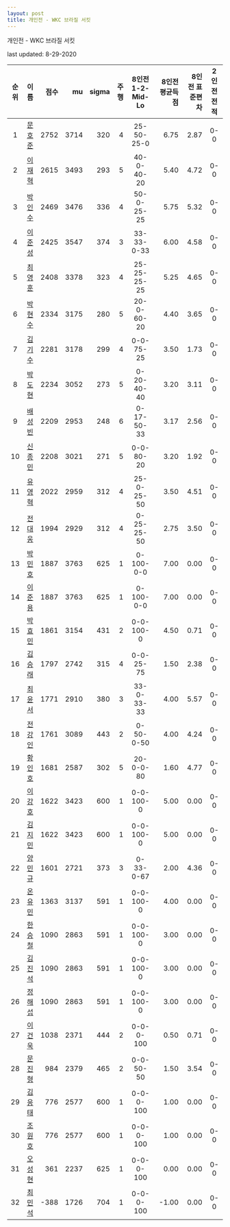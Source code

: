 ```yaml
---
layout: post
title: 개인전 - WKC 브라질 서킷
---
```



개인전 - WKC 브라질 서킷


last updated: 8-29-2020

| 순위 | 이름 | 점수 | mu | sigma | 주행 | 8인전 1-2-Mid-Lo | 8인전 평균득점 | 8인전 표준편차 | 2인전 전적 |
|:---:|:---:|---:|---:|---:|---:|:---:|---:|---:|:---:|
| 1 | [문호준](../munhojun) | 2752 | 3714 | 320 | 4 | 25-50-25-0 | 6.75 | 2.87 | 0-0 |
| 2 | [이재혁](../ijaehyeok) | 2615 | 3493 | 293 | 5 | 40-0-40-20 | 5.40 | 4.72 | 0-0 |
| 3 | [박인수](../bakinsu) | 2469 | 3476 | 336 | 4 | 50-0-25-25 | 5.75 | 5.32 | 0-0 |
| 4 | [이준성](../ijunseong) | 2425 | 3547 | 374 | 3 | 33-33-0-33 | 6.00 | 4.58 | 0-0 |
| 5 | [최영훈](../choiyeonghun) | 2408 | 3378 | 323 | 4 | 25-25-25-25 | 5.25 | 4.65 | 0-0 |
| 6 | [박현수](../bakhyeonsu) | 2334 | 3175 | 280 | 5 | 20-0-60-20 | 4.40 | 3.65 | 0-0 |
| 7 | [김기수](../gimgisu) | 2281 | 3178 | 299 | 4 | 0-0-75-25 | 3.50 | 1.73 | 0-0 |
| 8 | [박도현](../bakdohyeon) | 2234 | 3052 | 273 | 5 | 0-20-40-40 | 3.20 | 3.11 | 0-0 |
| 9 | [배성빈](../baeseongbin) | 2209 | 2953 | 248 | 6 | 0-17-50-33 | 3.17 | 2.56 | 0-0 |
| 10 | [신종민](../shinjongmin) | 2208 | 3021 | 271 | 5 | 0-0-80-20 | 3.20 | 1.92 | 0-0 |
| 11 | [유영혁](../yuyeonghyeok) | 2022 | 2959 | 312 | 4 | 25-0-25-50 | 3.50 | 4.51 | 0-0 |
| 12 | [전대웅](../jeondaewoong) | 1994 | 2929 | 312 | 4 | 0-25-25-50 | 2.75 | 3.50 | 0-0 |
| 13 | [박민호](../bakminho) | 1887 | 3763 | 625 | 1 | 0-100-0-0 | 7.00 | 0.00 | 0-0 |
| 14 | [이준용](../ijunyong) | 1887 | 3763 | 625 | 1 | 0-100-0-0 | 7.00 | 0.00 | 0-0 |
| 15 | [박효민](../bakhyomin) | 1861 | 3154 | 431 | 2 | 0-0-100-0 | 4.50 | 0.71 | 0-0 |
| 16 | [김승래](../gimseungrae) | 1797 | 2742 | 315 | 4 | 0-0-25-75 | 1.50 | 2.38 | 0-0 |
| 17 | [최윤서](../choiyunseo) | 1771 | 2910 | 380 | 3 | 33-0-33-33 | 4.00 | 5.57 | 0-0 |
| 18 | [전강인](../jeongangin) | 1761 | 3089 | 443 | 2 | 0-50-0-50 | 4.00 | 4.24 | 0-0 |
| 19 | [황인호](../hwanginho) | 1681 | 2587 | 302 | 5 | 20-0-0-80 | 1.60 | 4.77 | 0-0 |
| 20 | [이강호](../igangho) | 1622 | 3423 | 600 | 1 | 0-0-100-0 | 5.00 | 0.00 | 0-0 |
| 21 | [김지민](../gimjimin) | 1622 | 3423 | 600 | 1 | 0-0-100-0 | 5.00 | 0.00 | 0-0 |
| 22 | [양민규](../yangmingyu) | 1601 | 2721 | 373 | 3 | 0-33-0-67 | 2.00 | 4.36 | 0-0 |
| 23 | [온유민](../onyumin) | 1363 | 3137 | 591 | 1 | 0-0-100-0 | 4.00 | 0.00 | 0-0 |
| 24 | [한승철](../hanseungcheol) | 1090 | 2863 | 591 | 1 | 0-0-100-0 | 3.00 | 0.00 | 0-0 |
| 25 | [김진석](../gimjinseok) | 1090 | 2863 | 591 | 1 | 0-0-100-0 | 3.00 | 0.00 | 0-0 |
| 26 | [정해섭](../jeonghaeseop) | 1090 | 2863 | 591 | 1 | 0-0-100-0 | 3.00 | 0.00 | 0-0 |
| 27 | [이건욱](../igeonuk) | 1038 | 2371 | 444 | 2 | 0-0-0-100 | 0.50 | 0.71 | 0-0 |
| 28 | [문진형](../munjinhyeong) | 984 | 2379 | 465 | 2 | 0-0-50-50 | 1.50 | 3.54 | 0-0 |
| 29 | [김응태](../gimeungtae) | 776 | 2577 | 600 | 1 | 0-0-0-100 | 1.00 | 0.00 | 0-0 |
| 30 | [조원호](../jowonho) | 776 | 2577 | 600 | 1 | 0-0-0-100 | 1.00 | 0.00 | 0-0 |
| 31 | [오성현](../oseonghyeon) | 361 | 2237 | 625 | 1 | 0-0-0-100 | 0.00 | 0.00 | 0-0 |
| 32 | [최민석](../choiminseok) | -388 | 1726 | 704 | 1 | 0-0-0-100 | -1.00 | 0.00 | 0-0 |
